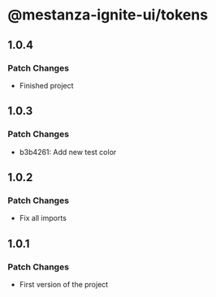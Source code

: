 # @mestanza-ignite-ui/tokens

## 1.0.4

### Patch Changes

- Finished project

## 1.0.3

### Patch Changes

- b3b4261: Add new test color

## 1.0.2

### Patch Changes

- Fix all imports

## 1.0.1

### Patch Changes

- First version of the project
